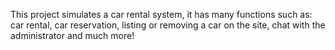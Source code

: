 This project simulates a car rental system, it has many functions such as: car rental, car reservation, listing or removing a car on the site, chat with the administrator and much more!
